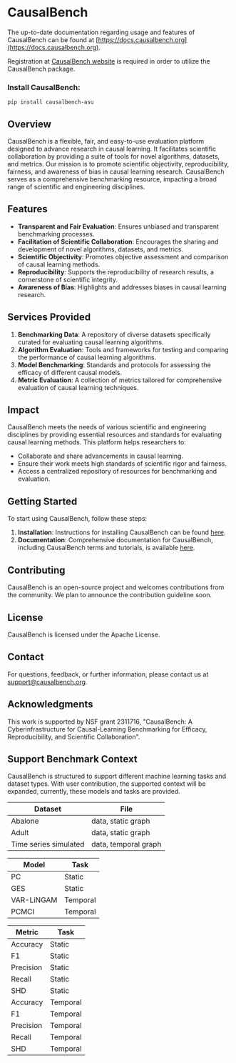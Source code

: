 # CausalBench

The up-to-date documentation regarding usage and features of CausalBench can be found at [https://docs.causalbench.org](https://docs.causalbench.org).

Registration at [CausalBench website](https://causalbench.org) is required in order to utilize the CausalBench package.
### Install CausalBench: 
`pip install causalbench-asu`

## Overview

CausalBench is a flexible, fair, and easy-to-use evaluation platform designed to advance research in causal learning. It facilitates scientific collaboration by providing a suite of tools for novel algorithms, datasets, and metrics. Our mission is to promote scientific objectivity, reproducibility, fairness, and awareness of bias in causal learning research. CausalBench serves as a comprehensive benchmarking resource, impacting a broad range of scientific and engineering disciplines.

## Features

-   **Transparent and Fair Evaluation**: Ensures unbiased and transparent benchmarking processes.
-   **Facilitation of Scientific Collaboration**: Encourages the sharing and development of novel algorithms, datasets, and metrics.
-   **Scientific Objectivity**: Promotes objective assessment and comparison of causal learning methods.
-   **Reproducibility**: Supports the reproducibility of research results, a cornerstone of scientific integrity.
-   **Awareness of Bias**: Highlights and addresses biases in causal learning research.

## Services Provided

1.  **Benchmarking Data**: A repository of diverse datasets specifically curated for evaluating causal learning algorithms.
2.  **Algorithm Evaluation**: Tools and frameworks for testing and comparing the performance of causal learning algorithms.
3.  **Model Benchmarking**: Standards and protocols for assessing the efficacy of different causal models.
4.  **Metric Evaluation**: A collection of metrics tailored for comprehensive evaluation of causal learning techniques.

## Impact

CausalBench meets the needs of various scientific and engineering disciplines by providing essential resources and standards for evaluating causal learning methods. This platform helps researchers to:

-   Collaborate and share advancements in causal learning.
-   Ensure their work meets high standards of scientific rigor and fairness.
-   Access a centralized repository of resources for benchmarking and evaluation.

## Getting Started

To start using CausalBench, follow these steps:

1.  **Installation**: Instructions for installing CausalBench can be found [here](https://docs.causalbench.org/install/).
2.  **Documentation**: Comprehensive documentation for CausalBench, including CausalBench terms and tutorials, is available [here](https://docs.causalbench.org/).

## Contributing

CausalBench is an open-source project and welcomes contributions from the community. We plan to announce the contribution guideline soon. 

## License

CausalBench is licensed under the Apache License.

## Contact

For questions, feedback, or further information, please contact us at support@causalbench.org.

## Acknowledgments
This work is supported by NSF grant 2311716, "CausalBench: A Cyberinfrastructure
for Causal-Learning Benchmarking for Efficacy, Reproducibility, and Scientific
Collaboration".

## Support Benchmark Context
CausalBench is structured to support different machine learning tasks and dataset types. With user contribution, the supported context will be expanded, currently, these models and tasks are provided.    

| Dataset               | File                 |
|-----------------------|----------------------|
| Abalone               | data, static graph   |
| Adult                 | data, static graph   |
| Time series simulated | data, temporal graph |

| Model      | Task     |
|------------|----------|
| PC         | Static   |
| GES        | Static   |
| VAR-LiNGAM | Temporal |
| PCMCI      | Temporal |


| Metric    | Task     |
|-----------|----------|
| Accuracy  | Static   |
| F1        | Static   |
| Precision | Static   |
| Recall    | Static   |
| SHD       | Static   |
| Accuracy  | Temporal |
| F1        | Temporal |
| Precision | Temporal |
| Recall    | Temporal |
| SHD       | Temporal |
